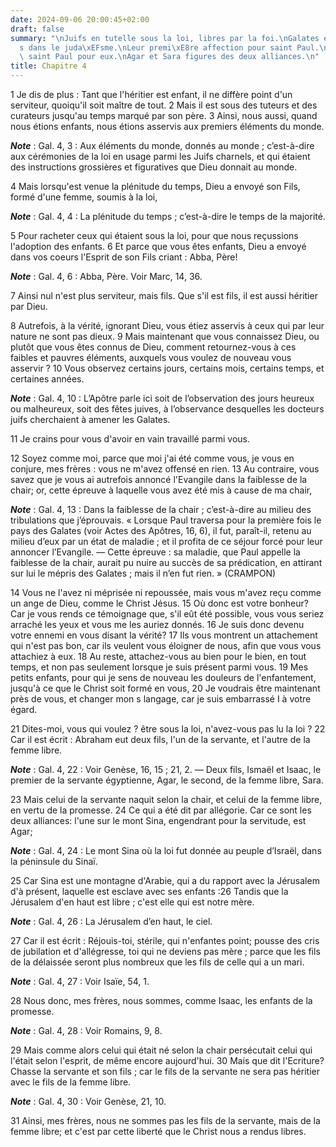 ```yaml
---
date: 2024-09-06 20:00:45+02:00
draft: false
summary: "\nJuifs en tutelle sous la loi, libres par la foi.\nGalates entra\xEEn\xE9\
  s dans le juda\xEFsme.\nLeur premi\xE8re affection pour saint Paul.\nTendresse de\
  \ saint Paul pour eux.\nAgar et Sara figures des deux alliances.\n"
title: Chapitre 4
---
```





1 Je dis de plus : Tant que l'héritier est enfant, il ne diffère point d'un serviteur, quoiqu'il soit maître de tout. 2 Mais il est sous des tuteurs et des curateurs jusqu'au temps marqué par son père. 3 Ainsi, nous aussi, quand nous étions enfants, nous étions asservis aux premiers éléments du monde.

***Note*** :  Gal. 4, 3 : Aux éléments du monde, donnés au monde ; c’est-à-dire aux cérémonies de la loi en usage parmi les Juifs charnels, et qui étaient des instructions grossières et figuratives que Dieu donnait au monde.

4 Mais lorsqu'est venue la plénitude du temps, Dieu a envoyé son Fils, formé d'une femme, soumis à la loi,

***Note*** :  Gal. 4, 4 : La plénitude du temps ; c’est-à-dire le temps de la majorité.

5 Pour racheter ceux qui étaient sous la loi, pour que nous reçussions l'adoption des enfants. 6 Et parce que vous êtes enfants, Dieu a envoyé dans vos coeurs l'Esprit de son Fils criant : Abba, Père!

***Note*** :  Gal. 4, 6 : Abba, Père. Voir Marc, 14, 36.

7 Ainsi nul n'est plus serviteur, mais fils. Que s'il est fils, il est aussi héritier par Dieu.


8 Autrefois, à la vérité, ignorant Dieu, vous étiez asservis à ceux qui par leur nature ne sont pas dieux. 9 Mais maintenant que vous connaissez Dieu, ou plutôt que vous êtes connus de Dieu, comment retournez-vous à ces faibles et pauvres éléments, auxquels vous voulez de nouveau vous asservir ? 10 Vous observez certains jours, certains mois, certains temps, et certaines années.

***Note*** :  Gal. 4, 10 : L’Apôtre parle ici soit de l’observation des jours heureux ou malheureux, soit des fêtes juives, à l’observance desquelles les docteurs juifs cherchaient à amener les Galates.

11 Je crains pour vous d'avoir en vain travaillé parmi vous.


12 Soyez comme moi, parce que moi j'ai été comme vous, je vous en conjure, mes frères : vous ne m'avez offensé en rien. 13 Au contraire, vous savez que je vous ai autrefois annoncé l'Evangile dans la faiblesse de la chair; or, cette épreuve à laquelle vous avez été mis à cause de ma chair,

***Note*** :  Gal. 4, 13 : Dans la faiblesse de la chair ; c’est-à-dire au milieu des tribulations que j’éprouvais. « Lorsque Paul traversa pour la première fois le pays des Galates (voir Actes des Apôtres, 16, 6), il fut, paraît-il, retenu au milieu d’eux par un état de maladie ; et il profita de ce séjour forcé pour leur annoncer l’Evangile. ― Cette épreuve : sa maladie, que Paul appelle la faiblesse de la chair, aurait pu nuire au succès de sa prédication, en attirant sur lui le mépris des Galates ; mais il n’en fut rien. » (CRAMPON)

14 Vous ne l'avez ni méprisée ni repoussée, mais vous m'avez reçu comme un ange de Dieu, comme le Christ Jésus. 15 Où donc est votre bonheur? Car je vous rends ce témoignage que, s'il eût été possible, vous vous seriez arraché les yeux et vous me les auriez donnés. 16 Je suis donc devenu votre ennemi en vous disant la vérité? 17 Ils vous montrent un attachement qui n'est pas bon, car ils veulent vous éloigner de nous, afin que vous vous attachiez à eux. 18 Au reste, attachez-vous au bien pour le bien, en tout temps, et non pas seulement lorsque je suis présent parmi vous. 19 Mes petits enfants, pour qui je sens de nouveau les douleurs de l'enfantement, jusqu'à ce que le Christ soit formé en vous, 20 Je voudrais être maintenant près de vous, et changer mon s langage, car je suis embarrassé I à votre égard.


21 Dites-moi, vous qui voulez ? être sous la loi, n'avez-vous pas lu la loi ? 22 Car il est écrit : Abraham eut deux fils, l'un de la servante, et l'autre de la femme libre.

***Note*** :  Gal. 4, 22 : Voir Genèse, 16, 15 ; 21, 2. ― Deux fils, Ismaël et Isaac, le premier de la servante égyptienne, Agar, le second, de la femme libre, Sara.

23 Mais celui de la servante naquit selon la chair, et celui de la femme libre, en vertu de la promesse. 24 Ce qui a été dit par allégorie. Car ce sont les deux alliances: l'une sur le mont Sina, engendrant pour la servitude, est Agar;

***Note*** :  Gal. 4, 24 : Le mont Sina où la loi fut donnée au peuple d’Israël, dans la péninsule du Sinaï.

25 Car Sina est une montagne d'Arabie, qui a du rapport avec la Jérusalem d'à présent, laquelle est esclave avec ses enfants :26 Tandis que la Jérusalem d'en haut est libre ; c'est elle qui est notre mère.

***Note*** :  Gal. 4, 26 : La Jérusalem d’en haut, le ciel.

27 Car il est écrit : Réjouis-toi, stérile, qui n'enfantes point; pousse des cris de jubilation et d'allégresse, toi qui ne deviens pas mère ; parce que les fils de la délaissée seront plus nombreux que les fils de celle qui a un mari.

***Note*** :  Gal. 4, 27 : Voir Isaïe, 54, 1.

28 Nous donc, mes frères, nous sommes, comme Isaac, les enfants de la promesse.

***Note*** :  Gal. 4, 28 : Voir Romains, 9, 8.

29 Mais comme alors celui qui était né selon la chair persécutait celui qui l'était selon l'esprit, de même encore aujourd'hui. 30 Mais que dit l'Ecriture? Chasse la servante et son fils ; car le fils de la servante ne sera pas héritier avec le fils de la femme libre.

***Note*** :  Gal. 4, 30 : Voir Genèse, 21, 10.

31 Ainsi, mes frères, nous ne sommes pas les fils de la servante, mais de la femme libre; et c'est par cette liberté que le Christ nous a rendus libres.

